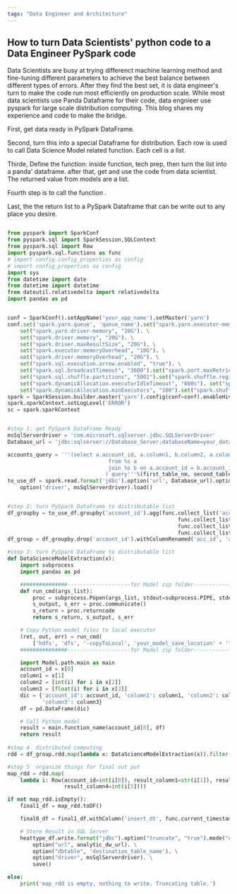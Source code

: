 ```yaml
---
tags: "Data Engineer and Architecture"
---
```


## How to turn Data Scientists' python code to a Data Engineer PySpark code

Data Scientists are busy at trying differenct machine learning method and fine-tuning different parameters to achieve the best balance between different types of errors. 
After they find the best set, it is data engineer's turn to make the code run most efficiently on production scale. While most data scientists use Panda Dataframe for their code,
data engnieer use pyspark for large scale distribution computing. 
This blog shares my experience and code to make the bridge.

First, get data ready in PySpark DataFrame. 

Second, turn this into a special Dataframe for distribution. Each row is used to call Data Science Model related function. Each cell is a list.

Thirde, Define the function: inside function,  tech prep, then turn the list into a panda' dataframe. after that, get and use the code from  data scientist. The returned value from models are a list.

Fourth step is to call the function .

Last, the the return list to a PySpark Dataframe that can be write out to any place you desire.


```python

from pyspark import SparkConf
from pyspark.sql import SparkSession,SQLContext
from pyspark.sql import Row
import pyspark.sql.functions as func
# import config.config_properties as config
# import config_properties as config
import sys
from datetime import date
from datetime import datetime
from dateutil.relativedelta import relativedelta
import pandas as pd


conf = SparkConf().setAppName('your_app_name').setMaster('yarn')
conf.set('spark.yarn.queue', 'queue_name').set("spark.yarn.executor-memory", "10G"). \
    set("spark.yarn.driver-memory", "20G"). \
    set("spark.driver.memory", "20G"). \
    set("spark.driver.maxResultSize", "20G"). \
    set("spark.executor.memoryOverhead", "10G"). \
    set("spark.driver.memoryOverhead", "20G"). \
    set("spark.sql.execution.arrow.enabled", "true"). \
    set("spark.sql.broadcastTimeout", "3600").set("spark.port.maxRetries", "50").set("spark.network.timeout", "800").\
    set("spark.sql.shuffle.partitions", "5001").set("spark.shuffle.registration.timeout", "20000").\
    set("spark.dynamicAllocation.executorIdleTimeout", "600s"). set("spark.dynamicAllocation.maxExecutors", "400").\
    set("spark.dynamicAllocation.minExecutors", "100").set("spark.shuffle.registration.timeout", "50000")
spark = SparkSession.builder.master('yarn').config(conf=conf).enableHiveSupport().getOrCreate()
spark.sparkContext.setLogLevel('ERROR')
sc = spark.sparkContext


#step 1: get PySpark DataFrame Ready
msSqlServerdriver = 'com.microsoft.sqlserver.jdbc.SQLServerDriver'
Database_url = 'jdbc:sqlserver://Database_Server;databaseName=your_database_name;user=process_id;password=pword'

accounts_query = '''(select a.account_id, a.column1, b.column2, a.column3
                                from %s a 
                                join %s b on a.account_id = b.account_id 
                               ) query'''%(first_table_nm, second_table_nm)
to_use_df = spark.read.format('jdbc').option('url', Database_url).option('dbtable', accounts_query). \
    option('driver', msSqlServerdriver).load()


#step 2: turn PySpark DataFrame to distributable list
df_groupby = to_use_df.groupby('account_id').agg(func.collect_list('account_id').alias('acc_id'),
                                                      func.collect_list('column1').alias('column1'),
                                                      func.collect_list('column2').alias('column2'),
                                                      func.collect_list('column3').alias('column3'))
df_group = df_groupby.drop('account_id').withColumnRenamed('acc_id', 'account_id')

#step 3: turn PySpark DataFrame to distributable list
def DataScienceModelExtraction(x):
    import subprocess
    import pandas as pd

    ###############--------------------for Model zip folder-----------------################
    def run_cmd(args_list):
        proc = subprocess.Popen(args_list, stdout=subprocess.PIPE, stderr=subprocess.PIPE)
        s_output, s_err = proc.communicate()
        s_return = proc.returncode
        return s_return, s_output, s_err

    # Copy Python model files to local executor
    (ret, out, err) = run_cmd(
        ['hdfs', 'dfs', '-copyToLocal', 'your_model_save_location' + '*', '.'])
    ###############--------------------for Model zip folder-----------------################

    import Model.path.main as main
    account_id = x[0]
    column1 = x[1]
    column2 = [int(i) for i in x[2]]
    column3 = [float(i) for i in x[3]]
    dic = {'account_id': account_id, 'column1': column1, 'column2': column2,
           'column3': column3}
    df = pd.DataFrame(dic)

    # Call Python model
    result = main.function_name(account_id[0], df)
    return result
    
#step 4  distributed computing
rdd = df_group.rdd.map(lambda x: DataScienceModelExtraction(x)).filter(bool)

#step 5  organize things for final out put
map_rdd = rdd.map(
    lambda i: Row(account_id=int(i[0]), result_column1=str(i[1]), result_column2=str(i[2]), result_column3=float(i[3]),
                  result_column4=int(i[5])))

if not map_rdd.isEmpty():
    final1_df = map_rdd.toDF()

    final0_df = final1_df.withColumn('insert_dt', func.current_timestamp())

    # Store Result in SQL Server
    heattype_df.write.format("jdbc").option("truncate", "true").mode("overwrite"). \
        option("url", analytic_dw_url). \
        option("dbtable", 'destination_table_name'). \
        option("driver", msSqlServerdriver). \
        save()

else:
    print('map_rdd is empty, nothing to write. Truncating table.')



```

